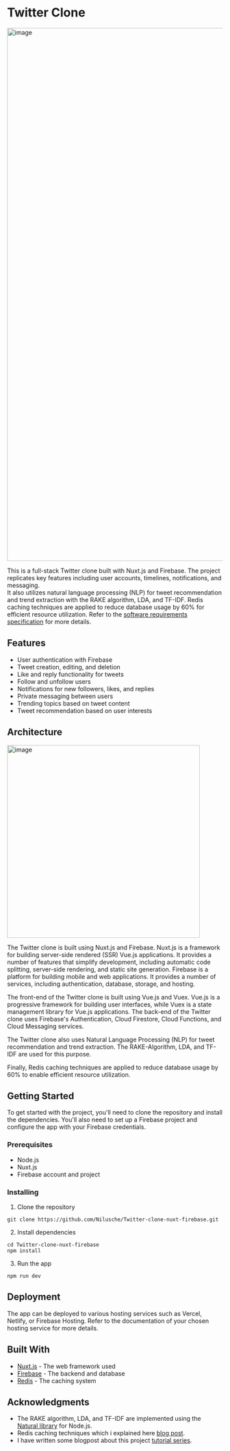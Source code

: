 # Twitter Clone
<img width="1245" alt="image" src="https://user-images.githubusercontent.com/73897941/224555421-8e1c59b7-0985-428b-a1e1-f8f04c3d24f3.png">

This is a full-stack Twitter clone built with Nuxt.js and Firebase. The project replicates key features including user accounts, timelines, notifications, and messaging. <br> It also utilizes natural language processing (NLP) for tweet recommendation and trend extraction with the RAKE algorithm, LDA, and TF-IDF. Redis caching techniques are applied to reduce database usage by 60% for efficient resource utilization.
Refer to the [software requirements specification](https://github.com/Nilusche/Twitter-clone-nuxt-firebase/blob/master/Twitter_clone_Software_Requirements_Specification_%20(1).pdf) for more details.

## Features

- User authentication with Firebase
- Tweet creation, editing, and deletion
- Like and reply functionality for tweets
- Follow and unfollow users
- Notifications for new followers, likes, and replies
- Private messaging between users
- Trending topics based on tweet content
- Tweet recommendation based on user interests

## Architecture
<img width="450" alt="image" src="https://github.com/Nilusche/Twitter-clone-nuxt-firebase/assets/73897941/37b584b4-34f8-4f58-931c-016052d723a5">

The Twitter clone is built using Nuxt.js and Firebase. Nuxt.js is a framework for building server-side rendered (SSR) Vue.js applications. It provides a number of features that simplify development, including automatic code splitting, server-side rendering, and static site generation. Firebase is a platform for building mobile and web applications. It provides a number of services, including authentication, database, storage, and hosting.

The front-end of the Twitter clone is built using Vue.js and Vuex. Vue.js is a progressive framework for building user interfaces, while Vuex is a state management library for Vue.js applications. The back-end of the Twitter clone uses Firebase's Authentication, Cloud Firestore, Cloud Functions, and Cloud Messaging services.

The Twitter clone also uses Natural Language Processing (NLP) for tweet recommendation and trend extraction. The RAKE-Algorithm, LDA, and TF-IDF are used for this purpose.

Finally, Redis caching techniques are applied to reduce database usage by 60% to enable efficient resource utilization.



## Getting Started

To get started with the project, you'll need to clone the repository and install the dependencies. You'll also need to set up a Firebase project and configure the app with your Firebase credentials. 

### Prerequisites

- Node.js
- Nuxt.js
- Firebase account and project

### Installing

1. Clone the repository
```
git clone https://github.com/Nilusche/Twitter-clone-nuxt-firebase.git
```
2. Install dependencies
```
cd Twitter-clone-nuxt-firebase
npm install
```
3. Run the app
```
npm run dev
```

## Deployment

The app can be deployed to various hosting services such as Vercel, Netlify, or Firebase Hosting. Refer to the documentation of your chosen hosting service for more details.

## Built With

- [Nuxt.js](https://nuxtjs.org/) - The web framework used
- [Firebase](https://firebase.google.com/) - The backend and database
- [Redis](https://redis.io/) - The caching system



## Acknowledgments

- The RAKE algorithm, LDA, and TF-IDF are implemented using the [Natural library](https://github.com/NaturalNode/natural) for Node.js.
- Redis caching techniques which i explained here [blog post](https://www.linkedin.com/pulse/building-clone-twitter-caching-timelines-tweets-redis-liyanaarachchi%3FtrackingId=AtdxJEJoZ0IiKfFDoG%252BN%252FQ%253D%253D/?trackingId=AtdxJEJoZ0IiKfFDoG%2BN%2FQ%3D%3D).
- I have written some blogpost about this project [tutorial series](https://www.linkedin.com/pulse/building-clone-twitter-vuenuxt-js-firebase-part-1-liyanaarachchi-1e%3FtrackingId=U8X7qve5Pq2gTc0XrSJxQg%253D%253D/?trackingId=U8X7qve5Pq2gTc0XrSJxQg%3D%3D).


